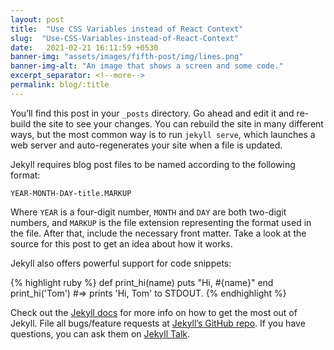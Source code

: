 ```yaml
---
layout: post
title:  "Use CSS Variables instead of React Context"
slug:  "Use-CSS-Variables-instead-of-React-Context"
date:   2021-02-21 16:11:59 +0530
banner-img: "assets/images/fifth-post/img/lines.png"
banner-img-alt: "An image that shows a screen and some code."
excerpt_separator: <!--more-->
permalink: blog/:title
---
```

You’ll find this post in your `_posts` directory. Go ahead and edit it and re-build the site to see your changes. You can rebuild the site in many different ways, but the <!--more-->most common way is to run `jekyll serve`, which launches a web server and auto-regenerates your site when a file is updated.

Jekyll requires blog post files to be named according to the following format:

`YEAR-MONTH-DAY-title.MARKUP`

Where `YEAR` is a four-digit number, `MONTH` and `DAY` are both two-digit numbers, and `MARKUP` is the file extension representing the format used in the file. After that, include the necessary front matter. Take a look at the source for this post to get an idea about how it works.

Jekyll also offers powerful support for code snippets:

{% highlight ruby %}
def print_hi(name)
  puts "Hi, #{name}"
end
print_hi('Tom')
#=> prints 'Hi, Tom' to STDOUT.
{% endhighlight %}

Check out the [Jekyll docs][jekyll-docs] for more info on how to get the most out of Jekyll. File all bugs/feature requests at [Jekyll’s GitHub repo][jekyll-gh]. If you have questions, you can ask them on [Jekyll Talk][jekyll-talk].

[jekyll-docs]: https://jekyllrb.com/docs/home
[jekyll-gh]:   https://github.com/jekyll/jekyll
[jekyll-talk]: https://talk.jekyllrb.com/
